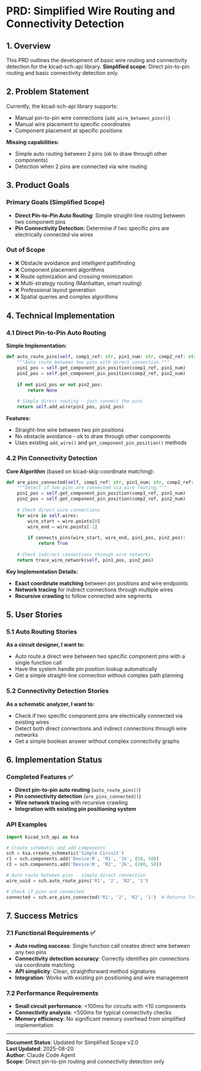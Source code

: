 # PRD: Simplified Wire Routing and Connectivity Detection

## 1. Overview

This PRD outlines the development of basic wire routing and connectivity detection for the kicad-sch-api library. **Simplified scope**: Direct pin-to-pin routing and basic connectivity detection only.

## 2. Problem Statement

Currently, the kicad-sch-api library supports:
- Manual pin-to-pin wire connections (`add_wire_between_pins()`)
- Manual wire placement to specific coordinates
- Component placement at specific positions

**Missing capabilities:**
- Simple auto routing between 2 pins (ok to draw through other components)
- Detection when 2 pins are connected via wire routing

## 3. Product Goals

### Primary Goals (Simplified Scope)
- **Direct Pin-to-Pin Auto Routing**: Simple straight-line routing between two component pins
- **Pin Connectivity Detection**: Determine if two specific pins are electrically connected via wires

### Out of Scope
- ❌ Obstacle avoidance and intelligent pathfinding  
- ❌ Component placement algorithms
- ❌ Route optimization and crossing minimization
- ❌ Multi-strategy routing (Manhattan, smart routing)
- ❌ Professional layout generation
- ❌ Spatial queries and complex algorithms

## 4. Technical Implementation

### 4.1 Direct Pin-to-Pin Auto Routing

**Simple Implementation:**
```python
def auto_route_pins(self, comp1_ref: str, pin1_num: str, comp2_ref: str, pin2_num: str) -> Optional[str]:
    """Auto route between two pins with direct connection."""
    pin1_pos = self.get_component_pin_position(comp1_ref, pin1_num)
    pin2_pos = self.get_component_pin_position(comp2_ref, pin2_num)
    
    if not pin1_pos or not pin2_pos:
        return None
    
    # Simple direct routing - just connect the pins
    return self.add_wire(pin1_pos, pin2_pos)
```

**Features:**
- Straight-line wire between two pin positions
- No obstacle avoidance - ok to draw through other components
- Uses existing `add_wire()` and `get_component_pin_position()` methods

### 4.2 Pin Connectivity Detection

**Core Algorithm** (based on kicad-skip coordinate matching):
```python
def are_pins_connected(self, comp1_ref: str, pin1_num: str, comp2_ref: str, pin2_num: str) -> bool:
    """Detect if two pins are connected via wire routing."""
    pin1_pos = self.get_component_pin_position(comp1_ref, pin1_num)
    pin2_pos = self.get_component_pin_position(comp2_ref, pin2_num)
    
    # Check direct wire connections
    for wire in self.wires:
        wire_start = wire.points[0]
        wire_end = wire.points[-1]
        
        if connects_pins(wire_start, wire_end, pin1_pos, pin2_pos):
            return True
    
    # Check indirect connections through wire networks
    return trace_wire_network(self, pin1_pos, pin2_pos)
```

**Key Implementation Details:**
- **Exact coordinate matching** between pin positions and wire endpoints
- **Network tracing** for indirect connections through multiple wires
- **Recursive crawling** to follow connected wire segments

## 5. User Stories

### 5.1 Auto Routing Stories

**As a circuit designer, I want to:**
- Auto route a direct wire between two specific component pins with a single function call
- Have the system handle pin position lookup automatically 
- Get a simple straight-line connection without complex path planning

### 5.2 Connectivity Detection Stories

**As a schematic analyzer, I want to:**
- Check if two specific component pins are electrically connected via existing wires
- Detect both direct connections and indirect connections through wire networks
- Get a simple boolean answer without complex connectivity graphs

## 6. Implementation Status

### Completed Features ✅
- **Direct pin-to-pin auto routing** (`auto_route_pins()`)
- **Pin connectivity detection** (`are_pins_connected()`)  
- **Wire network tracing** with recursive crawling
- **Integration with existing pin positioning system**

### API Examples

```python
import kicad_sch_api as ksa

# Create schematic and add components
sch = ksa.create_schematic('Simple Circuit')
r1 = sch.components.add('Device:R', 'R1', '1k', (50, 50))
r2 = sch.components.add('Device:R', 'R2', '2k', (100, 50))

# Auto route between pins - simple direct connection
wire_uuid = sch.auto_route_pins('R1', '2', 'R2', '1')

# Check if pins are connected
connected = sch.are_pins_connected('R1', '2', 'R2', '1')  # Returns True
```

## 7. Success Metrics

### 7.1 Functional Requirements ✅
- **Auto routing success**: Single function call creates direct wire between any two pins
- **Connectivity detection accuracy**: Correctly identifies pin connections via coordinate matching  
- **API simplicity**: Clean, straightforward method signatures
- **Integration**: Works with existing pin positioning and wire management

### 7.2 Performance Requirements
- **Small circuit performance**: <100ms for circuits with <10 components
- **Connectivity analysis**: <500ms for typical connectivity checks  
- **Memory efficiency**: No significant memory overhead from simplified implementation

---

**Document Status**: Updated for Simplified Scope v2.0  
**Last Updated**: 2025-08-20  
**Author**: Claude Code Agent  
**Scope**: Direct pin-to-pin routing and connectivity detection only